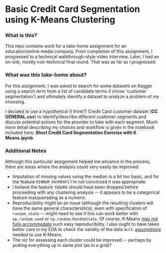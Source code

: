 # Basic Credit Card Segmentation using K-Means Clustering

### What is this?

This repo contains work for a take-home assignment for an education/online media company. From completion of this assignment, I progressed to a technical walkthrough-style video interview. Later, I had an on-site, mostly non-technical final round. That was as far as I progressed.

### What was this take-home about?

For this assignment, I was asked to search for some datasets on Kaggle using a search term from a list of candidate terms (I chose 'customer segmentation') and ultimately identify a dataset to analyze a problem of my choosing.

I decided to use a hypothetical (I think?) Credit Card customer dataset (**CC GENERAL.csv**) to identify/describe different customer segments and discuss potential actions for the provider to take with each segment. Much more detail describing my choices and workflow is given in the notebook included here: **Short Credit Card Segmentation Exercise with K Means.ipynb**.

### Additional Notes

Although this particular assignment helped me advance in the process, there are areas where the analysis could very easily be improved:

* Imputation of missing values using the median is a bit too basic, and for the feature `MINMUM_PAYMENTS` I'm not convinced it was appropriate.
* I believe the feature `TENURE` should have been dropped before proceeding with any clustering analysis -- it appears to be a categorical feature masquerading as a numeric.
* Reproducibility might be an issue (although the resulting clusters will have the same general characteristics), even with specification of `random_state` -- might need to see if this can work better with `np.random.seed` or `np.random.RandomState`. Of course, K-Means [may not fully accommodate](https://stackoverflow.com/questions/25921762/changes-of-clustering-results-after-each-time-run-in-python-scikit-learn) such easy reproducibility. I also ought to have taken better care in my EDA to check the validity of the data w.r.t. [assumptions](http://varianceexplained.org/r/kmeans-free-lunch/) needed to use K-Means.
* The viz for assessing each cluster could be improved -- perhaps by putting everything up in same plot (as in a grid)?
